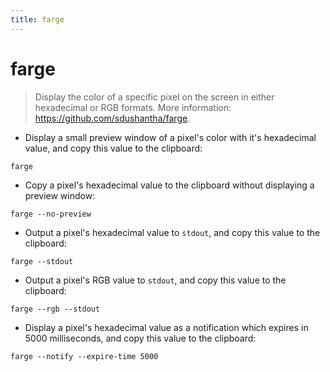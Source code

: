 ```yaml
---
title: farge
---
```

# farge

> Display the color of a specific pixel on the screen in either hexadecimal or RGB formats.
> More information: <https://github.com/sdushantha/farge>.

- Display a small preview window of a pixel's color with it's hexadecimal value, and copy this value to the clipboard:

`farge`

- Copy a pixel's hexadecimal value to the clipboard without displaying a preview window:

`farge --no-preview`

- Output a pixel's hexadecimal value to `stdout`, and copy this value to the clipboard:

`farge --stdout`

- Output a pixel's RGB value to `stdout`, and copy this value to the clipboard:

`farge --rgb --stdout`

- Display a pixel's hexadecimal value as a notification which expires in 5000 milliseconds, and copy this value to the clipboard:

`farge --notify --expire-time 5000`
